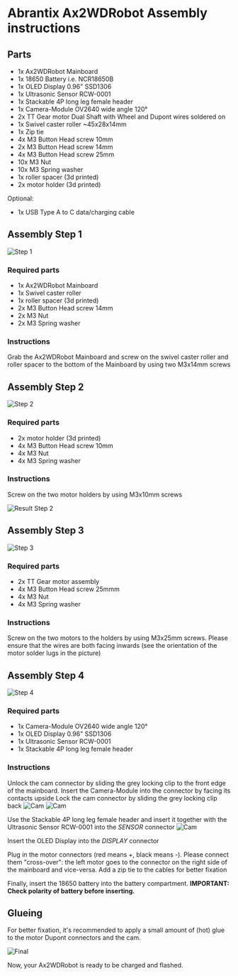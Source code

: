 
# Abrantix Ax2WDRobot Assembly instructions

## Parts

- 1x Ax2WDRobot Mainboard
- 1x 18650 Battery i.e. NCR18650B
- 1x OLED Display 0.96" SSD1306
- 1x Ultrasonic Sensor RCW-0001
- 1x Stackable 4P long leg female header
- 1x Camera-Module OV2640 wide angle 120°
- 2x TT Gear motor Dual Shaft with Wheel and Dupont wires soldered on
- 1x Swivel caster roller ~45x28x14mm
- 1x Zip tie
- 4x M3 Button Head screw 10mm
- 2x M3 Button Head screw 14mm
- 4x M3 Button Head screw 25mm
- 10x M3 Nut
- 10x M3 Spring washer
- 1x roller spacer (3d printed)
- 2x motor holder (3d printed)

Optional:
- 1x USB Type A to C data/charging cable

## Assembly Step 1

![Step 1](assembly/1.png)

### Required parts
- 1x Ax2WDRobot Mainboard
- 1x Swivel caster roller
- 1x roller spacer (3d printed)
- 2x M3 Button Head screw 14mm
- 2x M3 Nut
- 2x M3 Spring washer

### Instructions
Grab the Ax2WDRobot Mainboard and screw on the swivel caster roller and roller spacer to the bottom of the Mainboard by using two M3x14mm screws

## Assembly Step 2

![Step 2](assembly/2.png)

### Required parts
- 2x motor holder (3d printed)
- 4x M3 Button Head screw 10mm
- 4x M3 Nut
- 4x M3 Spring washer

### Instructions
Screw on the two motor holders by using M3x10mm screws

![Result Step 2](assembly/2b.png)

## Assembly Step 3

![Step 3](assembly/3.png)

### Required parts
- 2x TT Gear motor assembly
- 4x M3 Button Head screw 25mmm
- 4x M3 Nut
- 4x M3 Spring washer

### Instructions
Screw on the two motors to the holders by using M3x25mm screws. Please ensure that the wires are both facing inwards (see the orientation of the motor solder lugs in the picture)

## Assembly Step 4

![Step 4](assembly/4.png)

### Required parts
- 1x Camera-Module OV2640 wide angle 120°
- 1x OLED Display 0.96" SSD1306
- 1x Ultrasonic Sensor RCW-0001
- 1x Stackable 4P long leg female header

### Instructions
Unlock the cam connector by sliding the grey locking clip to the front edge of the mainboard. 
Insert the Camera-Module into the connector by facing its contacts upside
Lock the cam connector by sliding the grey locking clip back
![Cam](assembly/cam1.png)
![Cam](assembly/cam2.png)

Use the Stackable 4P long leg female header and insert it together with the Ultrasonic Sensor RCW-0001 into the *SENSOR* connector
![Cam](assembly/ultrasonic.png)

Insert the OLED Display into the *DISPLAY* connector

Plug in the motor connectors (red means *+*, black means *-*). Please connect them "cross-over": the left motor goes to the connector on the right side of the mainboard and vice-versa. Add a zip tie to the cables for better fixation

Finally, insert the 18650 battery into the battery compartment. **IMPORTANT: Check polarity of battery before inserting.**

## Glueing
For better fixation, it's recommended to apply a small amount of (hot) glue to the motor Dupont connectors and the cam.

![Final](assembly/final.png)

Now, your Ax2WDRobot is ready to be charged and flashed.



